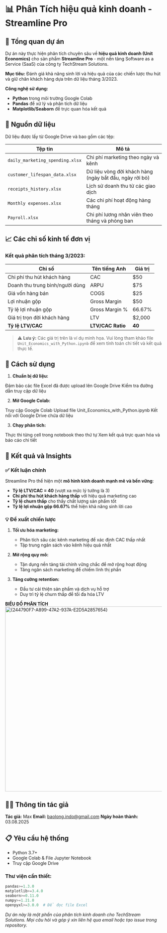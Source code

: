# 📊 Phân Tích hiệu quả kinh doanh - Streamline Pro

## 🎯 Tổng quan dự án

Dự án này thực hiện phân tích chuyên sâu về **hiệu quả kinh doanh (Unit Economics)** cho sản phẩm **Streamline Pro** - một nền tảng Software as a Service (SaaS) của công ty TechStream Solutions. 

**Mục tiêu:** Đánh giá khả năng sinh lời và hiệu quả của các chiến lược thu hút và giữ chân khách hàng dựa trên dữ liệu tháng 3/2023.

**Công nghệ sử dụng:**
- **Python** trong môi trường Google Colab
- **Pandas** để xử lý và phân tích dữ liệu
- **Matplotlib/Seaborn** để trực quan hóa kết quả

## 📂 Nguồn dữ liệu

Dữ liệu được lấy từ Google Drive và bao gồm các tệp:

| Tệp tin | Mô tả |
|---------|-------|
| `daily_marketing_spending.xlsx` | Chi phí marketing theo ngày và kênh |
| `customer_lifespan_data.xlsx` | Dữ liệu vòng đời khách hàng (ngày bắt đầu, ngày rời bỏ) |
| `receipts_history.xlsx` | Lịch sử doanh thu từ các giao dịch |
| `Monthly expenses.xlsx` | Các chi phí hoạt động hàng tháng |
| `Payroll.xlsx` | Chi phí lương nhân viên theo tháng và phòng ban |

## 📈 Các chỉ số kinh tế đơn vị

### Kết quả phân tích tháng 3/2023:

| Chỉ số | Tên tiếng Anh | Giá trị |
|--------|---------------|---------|
| Chi phí thu hút khách hàng | CAC | $50 |
| Doanh thu trung bình/người dùng | ARPU | $75 |
| Giá vốn hàng bán | COGS | $25 |
| Lợi nhuận gộp | Gross Margin | $50 |
| Tỷ lệ lợi nhuận gộp | Gross Margin % | 66.67% |
| Giá trị trọn đời khách hàng | LTV | $2,000 |
| **Tỷ lệ LTV/CAC** | **LTV/CAC Ratio** | **40** |

> ⚠️ **Lưu ý:** Các giá trị trên là ví dụ minh họa. Vui lòng tham khảo file `Unit_Economics_with_Python.ipynb` để xem tính toán chi tiết và kết quả thực tế.

## 🚀 Cách sử dụng ##

1. **Chuẩn bị dữ liệu:**

Đảm bảo các file Excel đã được upload lên Google Drive
Kiểm tra đường dẫn truy cập dữ liệu


2. **Mở Google Colab:**

Truy cập Google Colab
Upload file Unit_Economics_with_Python.ipynb
Kết nối với Google Drive chứa dữ liệu


3. **Chạy phân tích:**

Thực thi từng cell trong notebook theo thứ tự
Xem kết quả trực quan hóa và báo cáo chi tiết

## 🎯 Kết quả và Insights

### ✅ Kết luận chính

Streamline Pro thể hiện một **mô hình kinh doanh mạnh mẽ và bền vững**:

- **Tỷ lệ LTV/CAC = 40** (vượt xa mức lý tưởng là 3)
- **Chi phí thu hút khách hàng thấp** với hiệu quả marketing cao
- **Tỷ lệ churn thấp** cho thấy chất lượng sản phẩm tốt
- **Tỷ lệ lợi nhuận gộp 66.67%** thể hiện khả năng sinh lời cao

### 💡 Đề xuất chiến lược

1. **Tối ưu hóa marketing:**
   - Phân tích sâu các kênh marketing để xác định CAC thấp nhất
   - Tập trung ngân sách vào kênh hiệu quả nhất

2. **Mở rộng quy mô:**
   - Tận dụng nền tảng tài chính vững chắc để mở rộng hoạt động
   - Tăng ngân sách marketing để chiếm lĩnh thị phần

3. **Tăng cường retention:**
   - Đầu tư cải thiện sản phẩm và dịch vụ hỗ trợ
   - Duy trì tỷ lệ churn thấp để tối đa hóa LTV

**BIỂU ĐỒ PHÂN TÍCH**
<img width="869" height="594" alt="{244790F7-A899-47A2-937A-E2D5A2857654}" src="https://github.com/user-attachments/assets/7c59fa88-413a-4b63-b9d8-9978432f60f5" />


## 👨‍💻 Thông tin tác giả

**Tác giả:** Max
**Email:** baolong.indo@gmail.com
**Ngày hoàn thành:** 03.08.2025 

## 📋 Yêu cầu hệ thống

- Python 3.7+
- Google Colab & File Jupyter Notebook
- Truy cập Google Drive

### Thư viện cần thiết:
```python
pandas>=1.3.0
matplotlib>=3.4.0
seaborn>=0.11.0
numpy>=1.21.0
openpyxl>=3.0.0  # Để đọc file Excel
```

*Dự án này là một phần của phân tích kinh doanh cho TechStream Solutions. Mọi câu hỏi và góp ý xin liên hệ qua email hoặc tạo issue trong repository.*
